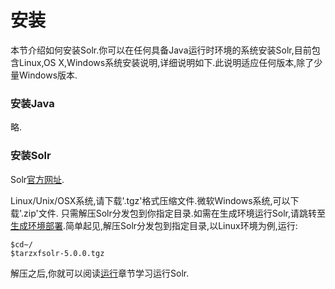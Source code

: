 # 安装

本节介绍如何安装Solr.你可以在任何具备Java运行时环境的系统安装Solr,目前包含Linux,OS X,Windows系统安装说明,详细说明如下.此说明适应任何版本,除了少量Windows版本.

### 安装Java

略.

### 安装Solr

Solr[官方网址](http://lucene.apache.org/solr/).

Linux/Unix/OSX系统,请下载'.tgz'格式压缩文件.微软Windows系统,可以下载'.zip'文件.
只需解压Solr分发包到你指定目录.如需在生成环境运行Solr,请跳转至[生成环境部署](manage/production.md).简单起见,解压Solr分发包到指定目录,以Linux环境为例,运行:

    $cd~/
    $tarzxfsolr-5.0.0.tgz

解压之后,你就可以阅读[运行](running.md)章节学习运行Solr.